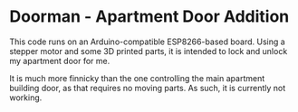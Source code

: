 # Doorman - Apartment Door Addition

This code runs on an Arduino-compatible ESP8266-based board. Using a stepper motor and some 3D printed parts, it is intended to lock and unlock my apartment door for me.

It is much more finnicky than the one controlling the main apartment building door, as that requires no moving parts. As such, it is currently not working.
